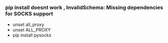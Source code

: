 ###  pip install doesnt work , InvalidSchema: Missing dependencies for SOCKS support
* unset all_proxy
* unset ALL_PROXY
* pip install pysocks
